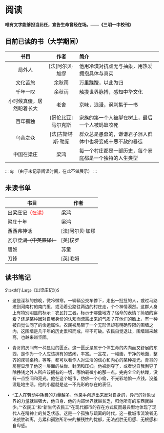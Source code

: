 # 阅读
<text style="font-family:宋体;">

**唯有文字能够担当此任，宣告生命曾经在场。——《三明一中校刊》**

## 目前已读的书（大学期间）

|书目|作者|简介|
| :----------: | :----------: | :---------- |
|局外人|[法]阿尔贝·加缪|他用冷漠对抗虚无与抽象，用热爱拥抱具体与真实|
|文化苦旅|余秋雨|万里蹀躞，以此为归|
|千年一叹|余秋雨|触摸世界脉搏，感知中华文化|
|小时候真傻，居然盼着长大|老舍|京味，浪漫，讽刺集于一书|
|百年孤独|[哥伦比亚]马尔克斯|家族的第一个人被绑在树上，最后一个人被蚂蚁咬死|
|乌合之众|[法]古斯塔斯·勒庞|群众总是愚蠢的，谦谦君子混入群体中也将变成十恶不赦的暴徒|
|中国在梁庄|梁鸿|每一个村庄都是一部历史，每个家庭都是一个独特的人生类型|

::: tip
（由于未记录阅读时间，在此不做展示）
:::

## 未读书单
|书目|作者|
| ---------- | ---------- |
|出梁庄记<text style="color:red;">（在读）</text>|梁鸿|
|梁庄十年|梁鸿|
|西西弗神话|[法]阿尔贝·加缪|
|瓦尔登湖<del>（中英双译）</del>|[美]梭罗|
|碧奴|苏童|
|刀锋|[英]毛姆|

## 读书笔记

$\textbf{\Large《出梁庄记》}$

* 这是深秋的傍晚，微冷微寒。一辆辆公交车停下，走出一批批的人，或过马路进到河南村的南门里，或沿着公路往两边的村庄走，个个神情漠然。这群人身上有特别明显的标示：农民打工者。标示于哪些地方？宿命的表情？简陋的穿着？还是某种因对自我身份的认知而流露出来的气质？在他们的脸上，有一种被自觉认同了的命运属性。农民被局限于一个无形但却有明确界限的围墙之内，这围墙是几千年的历史累积而成，牢不可破。农民自觉退让，围墙越来越高，也越来越坚固。

* 青哥的房间有一种显见的匮乏。这一匮乏是属于个体生命的内向而又舒展的东西，是作为一个人应该拥有的悠闲，丰富。一盆花，一幅画，干净的地面，整齐的床铺桌椅，等等，都可以看作人对生活的信心和内心的某种亮光。青哥的房屋显示了他这一层面的枯燥、封闭和压抑。他被剥夺了，或者说自我剥夺了除挣钱之外人所应该拥有的一切，哪怕最微小的那一点。完完全全的枯燥，没有一点空间和亮光。他在这个城市，仿佛一个小偷，不光彩地偷一点钱，没羞没耻地生活。他的小屋就是这一不光彩的存在的表征。

* “工人在劳动中耗费的力量越多，他亲手创造出来反对自身的，异己的对象世界的力量就越强大，他自身、他的内部世界就越贫乏，归他所有的东西就越少。”“农民工”和“新生代农民工”在现代都市的存在方式反而最典型地体现了现代人在精神上的贫乏状态。这是一个孤独与疏离的时代。这一批城市流浪者无法战胜疏离，劳累和孤独所带来的摧残性的忧郁，无法战胜无用感、无根感和自卑感。



</text>